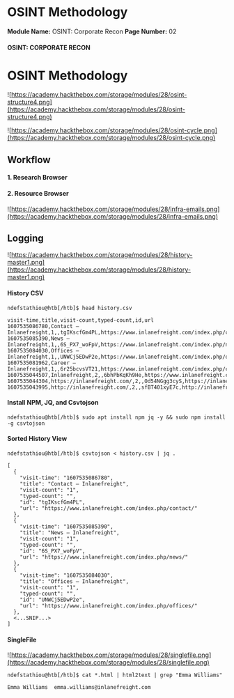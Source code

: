 <!--
 // Platform: Academy
// URL: https://academy.hackthebox.com/module/28/section/750
// Platform Version: V1
// Module ID: 28
// Module Name: OSINT: Corporate Recon
// Module Difficulty: Hard
// Section ID: 750
// Section Title: OSINT Methodology
// Page Title: OSINT: Corporate Recon
// Page Number: 02
-->

# OSINT Methodology

**Module Name:** OSINT: Corporate Recon **Page Number:** 02

#### OSINT: CORPORATE RECON

# OSINT Methodology

![https://academy.hackthebox.com/storage/modules/28/osint-structure4.png](https://academy.hackthebox.com/storage/modules/28/osint-structure4.png)

![https://academy.hackthebox.com/storage/modules/28/osint-cycle.png](https://academy.hackthebox.com/storage/modules/28/osint-cycle.png)

## Workflow

#### 1. Research Browser

#### 2. Resource Browser

![https://academy.hackthebox.com/storage/modules/28/infra-emails.png](https://academy.hackthebox.com/storage/modules/28/infra-emails.png)

## Logging

![https://academy.hackthebox.com/storage/modules/28/history-master1.png](https://academy.hackthebox.com/storage/modules/28/history-master1.png)

#### History CSV

``` shell-session
ndefstathiou@htb[/htb]$ head history.csv

visit-time,title,visit-count,typed-count,id,url
1607535086780,Contact – Inlanefreight,1,,tgIKscfGm4PL,https://www.inlanefreight.com/index.php/contact/
1607535085390,News – Inlanefreight,1,,6S_PX7_woFpV,https://www.inlanefreight.com/index.php/news/
1607535084030,Offices – Inlanefreight,1,,UNWCj5EDwP2e,https://www.inlanefreight.com/index.php/offices/
1607535081962,Career – Inlanefreight,1,,6r25bcvsVT21,https://www.inlanefreight.com/index.php/career/
1607535044507,Inlanefreight,2,,6bhPbKqKh9He,https://www.inlanefreight.com/
1607535044304,https://inlanefreight.com/,2,,Od54NGgg3cyS,https://inlanefreight.com/
1607535043995,http://inlanefreight.com/,2,,sfBT401xyE7c,http://inlanefreight.com/
```

#### Install NPM, JQ, and Csvtojson

``` shell-session
ndefstathiou@htb[/htb]$ sudo apt install npm jq -y && sudo npm install -g csvtojson
```

#### Sorted History View

``` shell-session
ndefstathiou@htb[/htb]$ csvtojson < history.csv | jq . 

[                                                       
  { 
    "visit-time": "1607535086780",
    "title": "Contact – Inlanefreight",
    "visit-count": "1",                                 
    "typed-count": "", 
    "id": "tgIKscfGm4PL",
    "url": "https://www.inlanefreight.com/index.php/contact/"
  },                                                    
  { 
    "visit-time": "1607535085390",
    "title": "News – Inlanefreight",
    "visit-count": "1",                                 
    "typed-count": "", 
    "id": "6S_PX7_woFpV",
    "url": "https://www.inlanefreight.com/index.php/news/"
  },                                                    
  {
    "visit-time": "1607535084030",
    "title": "Offices – Inlanefreight",
    "visit-count": "1",
    "typed-count": "",
    "id": "UNWCj5EDwP2e",
    "url": "https://www.inlanefreight.com/index.php/offices/"
  }, 
  <...SNIP...>
]
```

#### SingleFile

![https://academy.hackthebox.com/storage/modules/28/singlefile.png](https://academy.hackthebox.com/storage/modules/28/singlefile.png)

``` shell-session
ndefstathiou@htb[/htb]$ cat *.html | html2text | grep "Emma Williams"

Emma Williams  emma.williams@inlanefreight.com
```

####